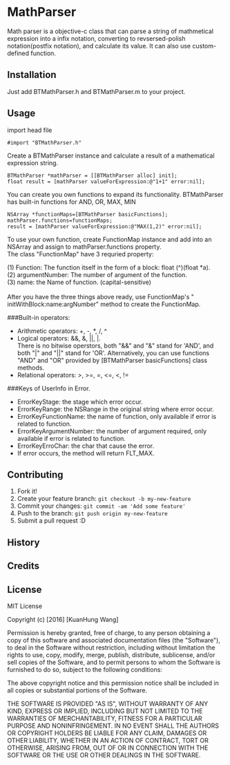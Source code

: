 # MathParser

Math parser is a objective-c class that can parse a string of mathmetical expression into a infix notation, converting to revsersed-polish notation(postfix notation), and calculate its value. It can also use custom-defined function.

## Installation

Just add BTMathParser.h and BTMathParser.m to your project.

## Usage
import head file

```obj-c
#import "BTMathParser.h" 
```

Create a BTMathParser instance and calculate a result of a mathematical expression string.

```obj-c
BTMathParser *mathParser = [[BTMathParser alloc] init];
float result = [mathParser valueForExpression:@"1+1" error:nil];

```
You can create you own functions to expand its functionality. BTMathParser has built-in functions for AND, OR, MAX, MIN

```obj-c
NSArray *functionMaps=[BTMathParser basicFunctions];
mathParser.functions=functionMaps;
result = [mathParser valueForExpression:@"MAX(1,2)" error:nil];

```
To use your own function, create FunctionMap instance and add into an NSArray and assign to mathParser.functions property.<br/>
The class "FunctionMap" have 3 requried property:

(1) Function: The function itself in the form of a block: float (^)(float *a).<br/>
(2) argumentNumber: The number of argument of the function.<br/>
(3) name: the Name of function. (capital-sensitive)<br/><br/>
After you have the three things above ready, use FunctionMap's " initWithBlock:name:argNumber" method to create the FunctionMap.

###Built-in operators:
- Arithmetic operators: +, -, *, /, ^ <br/>
- Logical operators: &&, &, ||, |. <br/>There is no bitwise operstors, both "&&" and "&" stand for 'AND', and both "|" and "||" stand for 'OR'. Alternatively, you can use functions "AND" and "OR" provided by [BTMathParser basicFunctions] class methods. <br/>
- Relational operators: >, >=, =, <=, <, != <br/>

###Keys of UserInfo in Error.

- ErrorKeyStage: the stage which error occur.
- ErrorKeyRange: the NSRange in the original string where error occur.
- ErrorKeyFunctionName: the name of function, only available if error is related to function.
- ErrorKeyArgumentNumber: the number of argument required, only available if error is related to function.
- ErrorKeyErroChar: the char that cause the error.
- If error occurs, the method will return FLT_MAX.

## Contributing

1. Fork it!
2. Create your feature branch: `git checkout -b my-new-feature`
3. Commit your changes: `git commit -am 'Add some feature'`
4. Push to the branch: `git push origin my-new-feature`
5. Submit a pull request :D

## History


## Credits


## License

MIT License

Copyright (c) [2016] [KuanHung Wang]

Permission is hereby granted, free of charge, to any person obtaining a copy
of this software and associated documentation files (the "Software"), to deal
in the Software without restriction, including without limitation the rights
to use, copy, modify, merge, publish, distribute, sublicense, and/or sell
copies of the Software, and to permit persons to whom the Software is
furnished to do so, subject to the following conditions:

The above copyright notice and this permission notice shall be included in all
copies or substantial portions of the Software.

THE SOFTWARE IS PROVIDED "AS IS", WITHOUT WARRANTY OF ANY KIND, EXPRESS OR
IMPLIED, INCLUDING BUT NOT LIMITED TO THE WARRANTIES OF MERCHANTABILITY,
FITNESS FOR A PARTICULAR PURPOSE AND NONINFRINGEMENT. IN NO EVENT SHALL THE
AUTHORS OR COPYRIGHT HOLDERS BE LIABLE FOR ANY CLAIM, DAMAGES OR OTHER
LIABILITY, WHETHER IN AN ACTION OF CONTRACT, TORT OR OTHERWISE, ARISING FROM,
OUT OF OR IN CONNECTION WITH THE SOFTWARE OR THE USE OR OTHER DEALINGS IN THE
SOFTWARE.